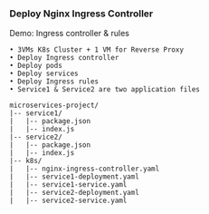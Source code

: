 
### Deploy Nginx Ingress Controller

Demo: Ingress controller & rules
```
• 3VMs K8s Cluster + 1 VM for Reverse Proxy
• Deploy Ingress controller
• Deploy pods
• Deploy services
• Deploy Ingress rules
• Service1 & Service2 are two application files
```
```
microservices-project/
|-- service1/
|   |-- package.json
|   |-- index.js
|-- service2/
|   |-- package.json
|   |-- index.js
|-- k8s/
|   |-- nginx-ingress-controller.yaml
|   |-- service1-deployment.yaml
|   |-- service1-service.yaml
|   |-- service2-deployment.yaml
|   |-- service2-service.yaml
```

